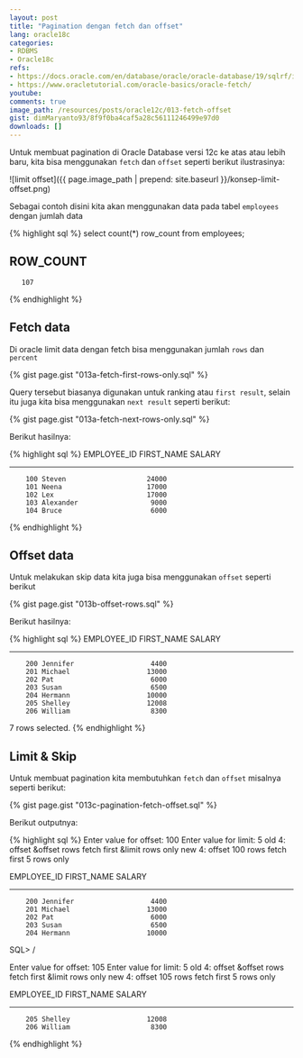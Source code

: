 ```yaml
---
layout: post
title: "Pagination dengan fetch dan offset"
lang: oracle18c
categories:
- RDBMS
- Oracle18c
refs: 
- https://docs.oracle.com/en/database/oracle/oracle-database/19/sqlrf/img_text/row_limiting_clause.html
- https://www.oracletutorial.com/oracle-basics/oracle-fetch/
youtube: 
comments: true
image_path: /resources/posts/oracle12c/013-fetch-offset
gist: dimMaryanto93/8f9f0ba4caf5a28c56111246499e97d0
downloads: []
---
```


Untuk membuat pagination di Oracle Database versi 12c ke atas atau lebih baru, kita bisa menggunakan `fetch` dan `offset` seperti berikut ilustrasinya:

![limit offset]({{ page.image_path | prepend: site.baseurl }}/konsep-limit-offset.png)

Sebagai contoh disini kita akan menggunakan data pada tabel `employees` dengan jumlah data

{% highlight sql %}
select count(*) row_count
from employees;

 ROW_COUNT
----------
       107
{% endhighlight %}

## Fetch data

Di oracle limit data dengan fetch bisa menggunakan jumlah `rows` dan `percent`

{% gist page.gist "013a-fetch-first-rows-only.sql" %}

Query tersebut biasanya digunakan untuk ranking atau `first result`, selain itu juga kita bisa menggunakan `next result` seperti berikut:

{% gist page.gist "013a-fetch-next-rows-only.sql" %}

Berikut hasilnya:

{% highlight sql %}
EMPLOYEE_ID FIRST_NAME               SALARY
----------- -------------------- ----------
        100 Steven                    24000
        101 Neena                     17000
        102 Lex                       17000
        103 Alexander                  9000
        104 Bruce                      6000
{% endhighlight %}

## Offset data

Untuk melakukan skip data kita juga bisa menggunakan `offset` seperti berikut

{% gist page.gist "013b-offset-rows.sql" %}

Berikut hasilnya:

{% highlight sql %}
EMPLOYEE_ID FIRST_NAME               SALARY
----------- -------------------- ----------
        200 Jennifer                   4400
        201 Michael                   13000
        202 Pat                        6000
        203 Susan                      6500
        204 Hermann                   10000
        205 Shelley                   12008
        206 William                    8300

7 rows selected.
{% endhighlight %}

## Limit & Skip

Untuk membuat pagination kita membutuhkan `fetch` dan `offset` misalnya seperti berikut:

{% gist page.gist "013c-pagination-fetch-offset.sql" %}

Berikut outputnya:

{% highlight sql %}
Enter value for offset: 100
Enter value for limit: 5
old   4: offset &offset rows fetch first &limit rows only
new   4: offset 100 rows fetch first 5 rows only

EMPLOYEE_ID FIRST_NAME               SALARY
----------- -------------------- ----------
        200 Jennifer                   4400
        201 Michael                   13000
        202 Pat                        6000
        203 Susan                      6500
        204 Hermann                   10000

SQL> /

Enter value for offset: 105
Enter value for limit: 5
old   4: offset &offset rows fetch first &limit rows only
new   4: offset 105 rows fetch first 5 rows only

EMPLOYEE_ID FIRST_NAME               SALARY
----------- -------------------- ----------
        205 Shelley                   12008
        206 William                    8300
{% endhighlight %}